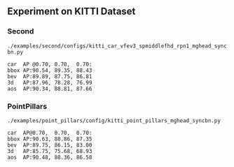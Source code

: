 ## Experiment on KITTI Dataset

### Second

 `./examples/second/configs/kitti_car_vfev3_spmiddlefhd_rpn1_mghead_syncbn.py`

```
car  AP @0.70, 0.70,  0.70:
bbox AP:90.54, 89.35, 88.43
bev  AP:89.89, 87.75, 86.81
3d   AP:87.96, 78.28, 76.99
aos  AP:90.34, 88.81, 87.66
```

### PointPillars

`./examples/point_pillars/config/kitti_point_pillars_mghead_syncbn.py`

```
car  AP@0.70,  0.70,  0.70:
bbox AP:90.63, 88.86, 87.35
bev  AP:89.75, 86.15, 83.00
3d   AP:85.75, 75.68, 68.93
aos  AP:90.48, 88.36, 86.58
```
